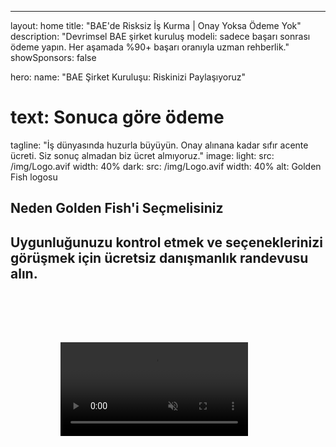 ---
layout: home
title: "BAE'de Risksiz İş Kurma | Onay Yoksa Ödeme Yok"
description: "Devrimsel BAE şirket kuruluş modeli: sadece başarı sonrası ödeme yapın. Her aşamada %90+ başarı oranıyla uzman rehberlik."
showSponsors: false

hero:
  name: "BAE Şirket Kuruluşu: Riskinizi Paylaşıyoruz"
  # text: Sonuca göre ödeme
  tagline: "İş dünyasında huzurla büyüyün. <span class='hl'>Onay alınana kadar sıfır acente ücreti</span>. Siz sonuç almadan biz ücret almıyoruz."
  image:
    light:
      src: /img/Logo.avif
      width: 40%
    dark:
      src: /img/Logo.avif
      width: 40%
    alt: Golden Fish logosu

<FeatureBlock :card="{
  title: 'Sizin Avantajlarınız — Bizim Sorumluluğumuz',
  details: 'BAE, uygun iş ortamı arayan uluslararası girişimci ve yatırımcılara çok sayıda avantaj sunmaktadır. \n\n* Düşük Vergi Oranları: Sadece %9 kurumlar vergisi ve %5 KDV, gelir vergisi yok\n* %100 Yabancı Mülkiyet: Yerel ortaklar olmadan şirketinizin tam kontrolü\n* Döviz Kontrolü Yok: Kısıtlamasız kar transferi ve döviz işlemleri\n\n[Tam listeyi göster](/uae-business/company-registration/benefits-problems#benefits-of-doing-business-in-the-uae)',
  link: '/uae-business/company-registration/benefits-problems#benefits-of-doing-business-in-the-uae',
  src: {
    light: '/img/iStock-2051326997.avif',
    dark: '/img/iStock-1448478309.jpg',
    width: '100%'
  },
  inversion: false
}" />

<FeatureBlock :card="{
  title: 'Birlikte Üstesinden Geldiğimiz Zorluklar',
  details: 'BAE birçok avantaj sunarken, işletmeler faaliyetlerini kurarken olası zorluklardan haberdar olmalıdır. \n\n* Karmaşık Düzenleyici Ortam: Emirlikler ve free zone\'lar arasında farklı düzenlemeler\n* Ekonomik Maddi Varlık Gereklilikleri: Belirli faaliyetler için yerel personel ve fiziksel ofis alanı gerekli\n* Yüksek Başlangıç Maliyetleri: Kayıt ücretleri, belgeler ve zorunlu ofis kiraları\n\n[Tam listeyi göster](/uae-business/company-registration/benefits-problems#disadvantages-of-doing-business-in-the-uae)',
  link: '/uae-business/company-registration/benefits-problems#disadvantages-of-doing-business-in-the-uae',
  src: {
    light: '/img/iStock-1299393716.avif',
    dark: '/img/iStock-2149731304.avif',
    width: '100%'
  },
  inversion: true
}" />

<FeatureBlock :card="{
  title: 'Tam Destek: Adım Adım Yanınızdayız',
  details: '**Free zone, offshore, mainland, branch** şirket kurulumları için eksiksiz rehber. \n\n* Free Zone ve Mainland\'de %100 Yabancı Mülkiyet mümkün\n* Düşük Vergi Oranları - sadece %9 kurumlar vergisi\n* Döviz Kontrolü Yok - kolay sermaye transferi\n\n[Daha fazla bilgi](/uae-business/company-registration/overview)',
  link: '/uae-business/company-registration/overview',
  src: {
    light: '/video/iStock-1204982076.mp4',
    dark: '/video/iStock-1269162753.mp4',
    width: '100%'
  },
  inversion: false
}" />

<FeatureCards :features="[
  {
    title: 'Banka Hesabı Açılışı',
    details: 'BAE\'nin güvenilir bankalarında kolayca ticari veya kişisel **banka hesapları** açın.',
    items: [
      'Devlet onayları için eksiksiz PRO hizmetleri',
      'Tam bankacılık paketi kurulumu',
      '%96 başarı oranı'
    ],
    linkText: 'Daha fazla bilgi',
    link: '/uae-business/offer/banking/',
    icon: {
      light: '/img/iStock-2153786564.avif',
      dark: '/img/iStock-2166793628.avif',
      alt: 'Bankacılık Hizmetleri'
    }
  },
  {
    title: 'Golden Visa ve İkamet',
    details: 'Sorunsuz bir başvuru süreciyle uzun süreli ikamet için BAE **Golden Visa** alın.',
    items: [
      '**Her 6 ayda bir BAE\'ye girme zorunluluğu yok**',
      'Yeterlilik koşullarını koruyarak 10 yıl geçerlilik ve yenileme seçeneği',
      '%92 başarı oranı'
    ],
    linkText: 'Daha fazla bilgi',
    link: '/uae-business/offer/golden-visa/',
    icon: {
      light: '/img/iStock-1312241253.avif',
      dark: '/img/ILONMASKID.webp',
      alt: 'Vize Hizmetleri'
    }
  },
  {
    title: 'Kurumsal hizmetlerimiz hakkında daha fazla bilgi edinin',
    details: '',
    items: [],
    linkText: 'Daha fazla bilgi',
    link: '/uae-business/company-registration/insights/incorporation-steps',
    icon: {
      light: '/img/iStock-473502112.avif',
      dark: '/img/iStock-1160827423.avif',
      alt: 'Diğer Hizmetler'
    }
  }
]" />

## Neden Golden Fish'i Seçmelisiniz

<BenefitsList :features="[
  {
    icon: '🏢',
    title: 'BAE Yerel Uzmanlığı',
    text: 'Dubai\'deki uzman ekibimiz sürecin her adımında profesyonel rehberlik sağlar.'
  },
  {
    icon: '📊',
    title: 'Kanıtlanmış Başarı Oranı',
    text: 'Premium hizmetlerimiz aracılığıyla yüzlerce vize, banka hesabı ve şirket tescili ile %90\'ın üzerinde onay oranı.'
  },
  {
    icon: '💸',
    title: '**Başarıya Dayalı Ücretler**',
    text: '[Sadece onay sonrası ödeme](/uae-business/benefits/success-based-fees). Gizli maliyetler olmadan tam şeffaflık.'
  },
]" />

## Uygunluğunuzu kontrol etmek ve seçeneklerinizi görüşmek için ücretsiz danışmanlık randevusu alın.

<video  autoplay muted playsinline style="padding: 80px" >
  <source src="/img/iStock-2185906461.mp4" type="video/mp4">
</video>

<ContactFormModal 
  formName="Golden Visa [offer]" 
  buttonText="Ücretsiz danışmanlık alın" 
  categoryLabel="Gereken destek seviyesi: *" 
  categoryPlaceholderText="Destek seviyenizi seçin"
  messageLabel="Danışmanlığınız için bize yardımcı olun (önerilen)"
  messagePlaceholderText="Tercihleriniz, aile üyeleriniz, zaman çizelgeniz veya özel sorularınız hakkında bize bilgi verin"
  :services="[
  'Temel — yalnızca gerekli belgeler ve danışmanlıklar',
  'Standart — eksiksiz dokümantasyon ve ana aşamalarda rehberlik',
  'Kapsamlı — sizden minimum katılım ile tam servis süreç yönetimi',
  'Özel — belirli detayları ve özel gereksinimleri görüşmek gerekiyor',
  ]"/>

<!-- <ImageGrid :images="[
  { src: '/img/ILONMASKID.webp', href: './immigration.md', alt: 'BAE Göçmenlik' },
  { src: '/img/ILONMASKID.webp', href: './immigration.md', alt: 'BAE Göçmenlik' },
]"/> -->